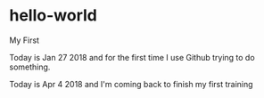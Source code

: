# hello-world
My First

Today is Jan 27 2018 and for the first time I use Github trying to do something.

Today is Apr 4 2018 and I'm coming back to finish my first training
